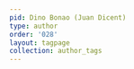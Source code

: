 ```yaml
---
pid: Dino Bonao (Juan Dicent)
type: author
order: '028'
layout: tagpage
collection: author_tags
---
```

